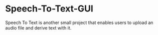 # Speech-To-Text-GUI
Speech To Text is another small project that enables users to upload an audio file and derive text with it.
